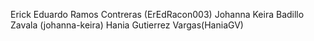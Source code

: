 
Erick Eduardo Ramos Contreras (ErEdRacon003)
Johanna Keira Badillo Zavala (johanna-keira)
Hania Gutierrez Vargas(HaniaGV)


